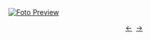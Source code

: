 [![Foto Preview](preview/project-73.avif)](https://DominicNikolai.github.io/project-73)

<div align="center" style="display: flex; justify-content: center;">
  <a  href="https://github.com/DominicNikolai/project-72" target="_blank">&#8592;</a>
  &nbsp;&nbsp;
  <a  href="https://github.com/DominicNikolai/project-74" target="_blank">&#8594;</a>
</div>
